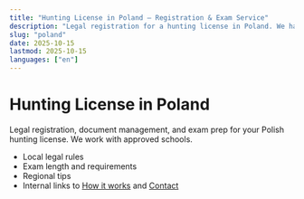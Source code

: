```yaml
---
title: "Hunting License in Poland — Registration & Exam Service"
description: "Legal registration for a hunting license in Poland. We handle documents, course booking, and exam prep."
slug: "poland"
date: 2025-10-15
lastmod: 2025-10-15
languages: ["en"]
---
```


# Hunting License in Poland

Legal registration, document management, and exam prep for your Polish hunting license. We work with approved schools.

- Local legal rules
- Exam length and requirements
- Regional tips
- Internal links to [How it works](/en/how-it-works) and [Contact](/en/contact)

